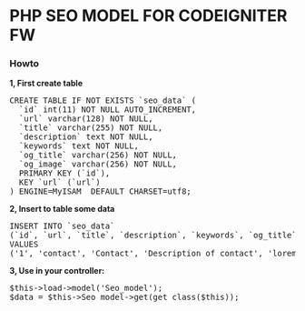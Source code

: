 # PHP SEO MODEL FOR CODEIGNITER FW

<h3>Howto</h3>

<b>1, First create table</b>
<pre>
CREATE TABLE IF NOT EXISTS `seo_data` (
  `id` int(11) NOT NULL AUTO_INCREMENT,
  `url` varchar(128) NOT NULL,
  `title` varchar(255) NOT NULL,
  `description` text NOT NULL,
  `keywords` text NOT NULL,
  `og_title` varchar(256) NOT NULL,
  `og_image` varchar(256) NOT NULL,
  PRIMARY KEY (`id`),
  KEY `url` (`url`)
) ENGINE=MyISAM  DEFAULT CHARSET=utf8;
</pre>

<b>2, Insert to table some data</b>
<pre>
INSERT INTO `seo_data` 
(`id`, `url`, `title`, `description`, `keywords`, `og_title`, `og_image`) 
VALUES 
('1', 'contact', 'Contact', 'Description of contact', 'lorem, ipsum', 'Contact', 'https://9to5google.files.wordpress.com/2014/10/google-building.jpg?w=704');
</pre>

<b>3, Use in your controller:</b>
<pre>
$this->load->model('Seo_model');
$data = $this->Seo_model->get(get_class($this));
</pre>
